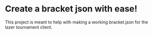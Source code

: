 # Create a bracket json with ease!
 This project is meant to help with making a working bracket.json for the lazer tournament client.
